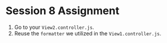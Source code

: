# Session 8 Assignment
1. Go to your ``View2.controller.js``.
2. Reuse the ``formatter`` we utilized in the ``View1.controller.js``.
